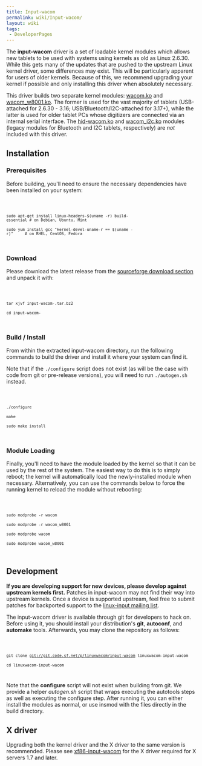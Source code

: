 ```yaml
---
title: Input-wacom
permalink: wiki/Input-wacom/
layout: wiki
tags:
 - DeveloperPages
---
```


The **input-wacom** driver is a set of loadable kernel modules which
allows new tablets to be used with systems using kernels as old as Linux
2.6.30. While this gets many of the updates that are pushed to the
upstream Linux kernel driver, some differences may exist. This will be
particularly apparent for users of older kernels. Because of this, we
recommend upgrading your kernel if possible and only installing this
driver when absolutely necessary.

This driver builds two separate kernel modules:
[wacom.ko](wacom.ko "wikilink") and
[wacom\_w8001.ko](wacom_w8001.ko "wikilink"). The former is used for the
vast majority of tablets (USB-attached for 2.6.30 - 3.16;
USB/Bluetooth/I2C-attached for 3.17+), while the latter is used for
older tablet PCs whose digitizers are connected via an internal serial
interface. The [hid-wacom.ko](hid-wacom.ko "wikilink") and
[wacom\_i2c.ko](wacom_i2c.ko "wikilink") modules (legacy modules for
Bluetooth and I2C tablets, respectively) are *not* included with this
driver.

Installation
------------

### Prerequisites

Before building, you'll need to ensure the necessary dependencies have
been installed on your system:

<code>

`sudo apt-get install linux-headers-$(uname -r) build-essential # on Debian, Ubuntu, Mint`  
`sudo yum install gcc "kernel-devel-uname-r == $(uname -r)"     # on RHEL, CentOS, Fedora`

</code>

### Download

Please download the latest release from the [sourceforge download
section](https://sourceforge.net/projects/linuxwacom/files/xf86-input-wacom/input-wacom/)
and unpack it with:

<code>

`tar xjvf input-wacom-`<version number>`.tar.bz2`  
`cd input-wacom-`<version number>

</code>

### Build / Install

From within the extracted input-wacom directory, run the following
commands to build the driver and install it where your system can find
it.

Note that if the `./configure` script does not exist (as will be the
case with code from git or pre-release versions), you will need to run
`./autogen.sh` instead.

<code>

`./configure`  
`make`  
`sudo make install`

</code>

### Module Loading

Finally, you'll need to have the module loaded by the kernel so that it
can be used by the rest of the system. The easiest way to do this is to
simply reboot; the kernel will automatically load the newly-installed
module when necessary. Alternatively, you can use the commands below to
force the running kernel to reload the module without rebooting:

<code>

`sudo modprobe -r wacom`  
`sudo modprobe -r wacom_w8001`  
`sudo modprobe wacom`  
`sudo modprobe wacom_w8001`

</code>

Development
-----------

**If you are developing support for new devices, please develop against
upstream kernels first.** Patches in input-wacom may not find their way
into upstream kernels. Once a device is supported upstream, feel free to
submit patches for backported support to the [linux-input mailing
list](https://patchwork.kernel.org/project/linux-input/).

The input-wacom driver is available through git for developers to hack
on. Before using it, you should install your distribution's **git**,
**autoconf**, and **automake** tools. Afterwards, you may clone the
repository as follows:

<code>

`git clone `[`git://git.code.sf.net/p/linuxwacom/input-wacom`](git://git.code.sf.net/p/linuxwacom/input-wacom)` linuxwacom-input-wacom`  
`cd linuxwacom-input-wacom`

</code>

Note that the **configure** script will not exist when building from
git. We provide a helper *autogen.sh* script that wraps executing the
autotools steps as well as executing the configure step. After running
it, you can either install the modules as normal, or use insmod with the
files directly in the build directory.

X driver
--------

Upgrading both the kernel driver and the X driver to the same version is
recommended. Please see [xf86-input-wacom](xf86-input-wacom "wikilink")
for the X driver required for X servers 1.7 and later.
